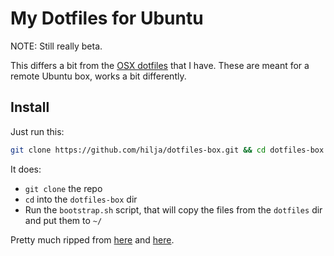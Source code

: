 My Dotfiles for Ubuntu
========

NOTE: Still really beta.

This differs a bit from the [OSX dotfiles][3] that I have. These are meant for a remote Ubuntu box, works a bit differently.

## Install

Just run this:

```bash
git clone https://github.com/hilja/dotfiles-box.git && cd dotfiles-box && source bootstrap.sh
```

It does:

- `git clone` the repo
- `cd` into the `dotfiles-box` dir
- Run the `bootstrap.sh` script, that will copy the files from the `dotfiles` dir and put them to `~/`

Pretty much ripped from [here][1] and [here][2].

[1]: https://github.com/paulirish/dotfiles
[2]: https://github.com/mathiasbynens/dotfiles
[3]: https://github.com/hilja/dotfiles